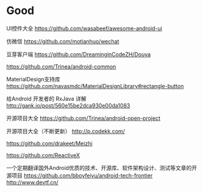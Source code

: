# Good

UI控件大全
https://github.com/wasabeef/awesome-android-ui 

仿微信
https://github.com/motianhuo/wechat  

豆芽客户端
https://github.com/DreaminginCodeZH/Douya  

https://github.com/Trinea/android-common  

MaterialDesign支持库
https://github.com/navasmdc/MaterialDesignLibrary#rectangle-button  

给Android 开发者的 RxJava 详解 
http://gank.io/post/560e15be2dca930e00da1083

开源项目大全
https://github.com/Trinea/android-open-project 

开源项目大全（不断更新）
http://p.codekk.com/

https://github.com/drakeet/Meizhi  

https://github.com/ReactiveX  

一个定期翻译国外Android优质的技术、开源库、软件架构设计、测试等文章的开源项目 
https://github.com/bboyfeiyu/android-tech-frontier  
http://www.devtf.cn/ 

